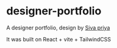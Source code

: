 # designer-portfolio

A designer portfolio, design by [Siva priya](https://dribbble.com/priya_05)

It was built on React + vite + TailwindCSS
